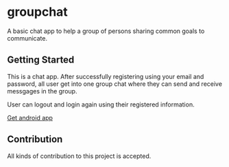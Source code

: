 # groupchat

A basic chat app to help a group of persons sharing common goals to communicate.

## Getting Started

This is a chat app. After successfully registering using your email and password, 
all user get into one group chat where they can send and receive messgages in the
group.

User can logout and login again using their registered information.

[Get android app](base.apk)

## Contribution

All kinds of contribution to this project is accepted.
